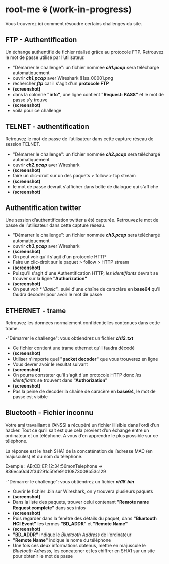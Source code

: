 # root-me :skull: (work-in-progress)
Vous trouverez ici comment résoudre certains challenges du site.

## FTP - Authentification
Un échange authentifié de fichier réalisé grâce au protocole FTP. Retrouvez le mot de passe utilisé par l’utilisateur.

- "Démarrer le challenge": un fichier nommée **_ch1.pcap_** sera téléchargé automatiquement
- ouvrir **_ch1.pcap_** aver Wireshark
![]ss_00001.png
- rechercher **_ftp_** car il s'agit d'un **protocole FTP**
- **(screenshot)**
- dans la colonne **"info"**, une ligne contient **"Request: PASS"** et le mot de passe s'y trouve
- **(screenshot)**
- voilà pour ce challenge


## TELNET - authentification
Retrouvez le mot de passe de l’utilisateur dans cette capture réseau de session TELNET.

- "Démarrer le challenge": un fichier nommée **_ch2.pcap_** sera téléchargé automatiquement
- ouvrir **_ch2.pcap_** aver Wireshark
- **(screenshot)**
- faire un clic-droit sur un des paquets > follow > tcp stream
- **(screenshot)**
- le mot de passe devrait s'afficher dans boîte de dialogue qui s'affiche
- **(screenshot)**

## Authentification twitter
Une session d’authentification twitter a été capturée. Retrouvez le mot de passe de l’utilisateur dans cette capture réseau.

- "Démarrer le challenge": un fichier nommée **_ch3.pcap_** sera téléchargé automatiquement
- ouvrir **_ch3.pcap_** aver Wireshark
- **(screenshot)**
- On peut voir qu'il s'agit d'un protocole HTTP
- Faire un clic-droit sur le paquet > follow > HTTP stream
- **(screenshot)**
- Puisqu'il s'agit d'une Authentification HTTP, _les identifiants_ devrait se trouver sur la ligne **"Authorization"**
- **(screenshot)**
- On peut voir **"Basic"_* suivi d'une chaîne de caractère en **base64** qu'il faudra decoder pour avoir le mot de passe

## ETHERNET - trame
Retrouvez les données normalement confidentielles contenues dans cette trame.

-"Démarrer le challenge": vous obtiendrez un fichier **_ch12.txt_**
- Ce fichier contient une trame ethernet qu'il faudra décodé
- **(screenshot)**
- Utiliser n'importe quel **"packet decoder"** que vous trouverez en ligne
- Vous devrer avoir le resultat suivant
- **(screenshot)**
- On pourra constater qu'il s'agit d'un protocole HTTP donc _les identifiants_ se trouvent dans **"Authorization"**
- **(screenshot)**
- Pas la peine de decoder la chaîne de caracère en **base64**, le mot de passe est visible

## Bluetooth - Fichier inconnu
Votre ami travaillant à l’ANSSI a récupéré un fichier illisible dans l’ordi d’un hacker. Tout ce qu’il sait est que cela provient d’un échange entre un ordinateur et un téléphone. A vous d’en apprendre le plus possible sur ce téléphone.

La réponse est le hash SHA1 de la concaténation de l’adresse MAC (en majuscules) et du nom du téléphone.

Exemple :
AB:CD:EF:12:34:56monTelephone -> 836eca0d42f34291c5fefe91010873008b53c129

-"Démarrer le challenge": vous obtiendrez un fichier **_ch18.bin_**
- Ouvrir le fichier .bin sur Wireshark, on y trouvera plusieurs paquets
- **(screenshot)**
- Dans la liste des paquets, trouver celui contenant **"Remote name Request complete"** dans ses infos
- **(screenshot)**
- Puis regarder dans la fenêtre des détails du paquet, dans **"Bluetooth HCI Event"** les termes **"BD_ADDR"** et **"Remote Name"**
- **(screenshot)**
- **"BD_ADDR"** indique le _Bluetooth Address_ de l'ordinateur
- **"Remote Name"** indique le nome du téléphone
- Une fois ces deux informations obtenus, mettre en majuscule le _Bluetooth Adresss_, les concatener et les chiffrer en SHA1 sur un site pour obtenir le mot de passe


